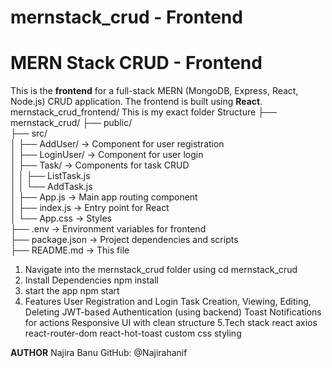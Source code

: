 # mernstack_crud - Frontend
# MERN Stack CRUD - Frontend

This is the **frontend** for a full-stack MERN (MongoDB, Express, React, Node.js) CRUD application. The frontend is built using **React**.
mernstack_crud_frontend/
This is my exact folder Structure
├── mernstack_crud/ 
├── public/  
├── src/  
│   ├── AddUser/           → Component for user registration  
│   ├── LoginUser/         → Component for user login  
│   ├── Task/              → Components for task CRUD  
│   │   ├── ListTask.js  
│   │   └── AddTask.js  
│   ├── App.js             → Main app routing component  
│   ├── index.js           → Entry point for React  
│   └── App.css            → Styles  
├── .env                   → Environment variables for frontend  
├── package.json           → Project dependencies and scripts  
├── README.md              → This file  

1. Navigate into the  mernstack_crud folder using
     cd  mernstack_crud
2. Install Dependencies
   npm install
3. start the app
   npm start
4. Features
   User Registration and Login
   Task Creation, Viewing, Editing, Deleting
   JWT-based Authentication (using backend)
   Toast Notifications for actions
   Responsive UI with clean structure
5.Tech stack
react axios react-router-dom react-hot-toast custom css styling

**AUTHOR**
Najira Banu
GitHub: @Najirahanif
